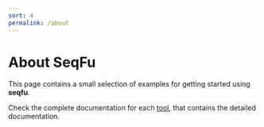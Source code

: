 ```yaml
---
sort: 4
permalink: /about
---
```


# About SeqFu

This page contains a small selection of examples for getting started using **seqfu**.

Check the complete documentation for each [tool]({{site.baseurl}}/tools), that contains the detailed
documentation.
